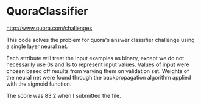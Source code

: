 # QuoraClassifier
http://www.quora.com/challenges

This code solves the problem for quora's answer classifier challenge using a single layer neural net.

Each attribute will treat the input examples as binary, except we do not necessarily use 0s and 1s to represent input values.
Values of input were chosen based off results from varying them on validation set. Weights of the neural net were found through 
the backpropagation algorithm applied with the sigmoid function.

The score was 83.2 when I submitted the file.
